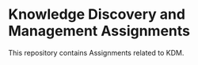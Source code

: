 # Knowledge Discovery and Management Assignments
This repository contains Assignments related to KDM.
